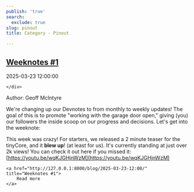 ```yaml
---
publish: 'true'
search:
  exclude: true
slug: pinout
title: Category - Pinout

---
```


<!--
  ~ MIT License
  ~
  ~ Copyright (c) 2023-2025 Maciej 'maQ' Kusz <maciej.kusz@gmail.com>
  ~
  ~ Permission is hereby granted, free of charge, to any person obtaining a copy
  ~ of this software and associated documentation files (the "Software"), to deal
  ~ in the Software without restriction, including without limitation the rights
  ~ to use, copy, modify, merge, publish, distribute, sublicense, and/or sell
  ~ copies of the Software, and to permit persons to whom the Software is
  ~ furnished to do so, subject to the following conditions:
  ~
  ~ The above copyright notice and this permission notice shall be included in all
  ~ copies or substantial portions of the Software.
  ~
  ~ THE SOFTWARE IS PROVIDED "AS IS", WITHOUT WARRANTY OF ANY KIND, EXPRESS OR
  ~ IMPLIED, INCLUDING BUT NOT LIMITED TO THE WARRANTIES OF MERCHANTABILITY,
  ~ FITNESS FOR A PARTICULAR PURPOSE AND NONINFRINGEMENT. IN NO EVENT SHALL THE
  ~ AUTHORS OR COPYRIGHT HOLDERS BE LIABLE FOR ANY CLAIM, DAMAGES OR OTHER
  ~ LIABILITY, WHETHER IN AN ACTION OF CONTRACT, TORT OR OTHERWISE, ARISING FROM,
  ~ OUT OF OR IN CONNECTION WITH THE SOFTWARE OR THE USE OR OTHER DEALINGS IN THE
  ~ SOFTWARE.
  -->


## [Weeknotes #1](http://127.0.0.1:8000/blog/2025-03-23-12:00/)

<!--suppress LongLine -->
<div class="post-extra">
    <div class="col">
        <p class="post-date">2025-03-23 12:00:00</p>
    </div>
    <div class="col">
    
    </div>
</div>

Author: Geoff McIntyre

We're changing up our Devnotes to from monthly to weekly updates! The goal of this is to promote "working with the garage door open," giving (you) our followers the inside scoop on our progress and decisions. Let's get into the weeknote:

This week was crazy! For starters, we released a 2 minute teaser for the tinyCore, and it **blew up**! (at least for us). It's currently standing at just over 2k views! You can check it out here if you missed it: [https://youtu.be/wqKJGHjnWzM](https://youtu.be/wqKJGHjnWzM)




<div class="post-link">

    <a href="http://127.0.0.1:8000/blog/2025-03-23-12:00/" title="Weeknotes #1">
        Read more
    </a>

</div>

